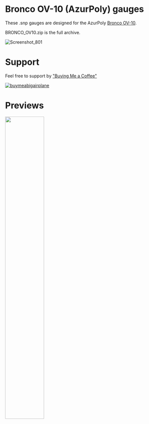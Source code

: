 # Bronco OV-10 (AzurPoly) gauges

These .snp gauges are designed for the AzurPoly [Bronco OV-10](https://azurpolygroup.com/ov-10-bronco/).

BRONCO_OV10.zip is the full archive.

![Screenshot_801](https://github.com/1l2p-dev/spad-fip-gauges/assets/26790042/0e029cee-5cb0-4e61-b35c-34094cbc337c)

# Support

Feel free to support by ["Buying Me a Coffee" ](https://buymeacoffee.com/1l2p)

[![buymeabigairplane](https://github.com/1l2p-dev/spad-fip-gauges/assets/26790042/db47cd19-976c-4e12-ae8c-80bd245a558b)](https://buymeacoffee.com/1l2p)

# Previews

<img src="https://github.com/1l2p-dev/spad-fip-gauges/assets/26790042/e1f75590-853e-4999-acbc-f9aa804d3797" width="50%">
